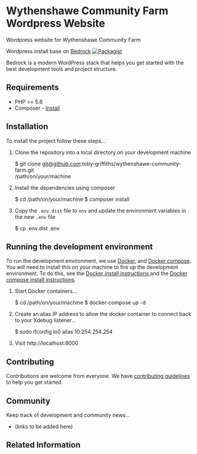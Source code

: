 # Wythenshawe Community Farm Wordpress Website

Wordpress website for Wythenshawe Community Farm

Wordpress install base on [Bedrock](https://roots.io/bedrock/)
[![Packagist](https://img.shields.io/packagist/v/roots/bedrock.svg?style=flat-square)](https://packagist.org/packages/roots/bedrock)

Bedrock is a modern WordPress stack that helps you get started with the best development tools and project structure.


## Requirements

* PHP >= 5.6
* Composer - 
    [Install](https://getcomposer.org/doc/00-intro.md#installation-linux-unix-osx)


## Installation

To install the project follow these steps…

1. Clone the repository into a local directory on your development machine

    $ git clone git@github.com:toby-griffiths/wythenshawe-community-farm.git \
        /path/on/your/machine

1. Install the dependencies using composer

    $ cd /path/on/your/machine
    $ composer install

1. Copy the `.env.dist` file to `env` and update the environment variables 
   in the new `.env` file

    $ cp .env.dist .env


## Running the development environment

To run the development environment, we use [Docker](https://www.docker.com/), 
and [Docker compose](https://docs.docker.com/compose/). 
You will need to install this on your machine to fire up the development 
environment.  To do this, see the [Docker install instructions
](https://docs.docker.com/engine/installation/) and the [Docker compose install 
instructions](https://docs.docker.com/compose/install/).

1. Start Docker containers...

    $ cd /path/on/your/machine
    $ docker-compose up -d

1. Create an alias IP address to allow the docker container to connect back to 
   your Xdebug listener... 

    $ sudo ifconfig lo0 alias 10.254.254.254

1. Visit http://localhost:8000


## Contributing

Contributions are welcome from everyone. We have [contributing guidelines
](https://github.com/wythenshawe-community-farm/guidelines/blob/master/CONTRIBUTING.md) 
to help you  get started.


## Community

Keep track of development and community news...

* (links to be added here)


## Related Information

[roots-wp-salt]:https://roots.io/salts.html
[wp-cli-dotenv]:https://github.com/aaemnnosttv/wp-cli-dotenv-command
